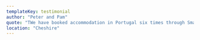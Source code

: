 ```yaml
---
templateKey: testimonial
author: "Peter and Pam"
quote: "TWe have booked accommodation in Portugal six times through Smarta Villas. The villas and apartments have been just right for us and Smartavillas have a great approach to their clients. They are welcoming and efficient and nothing is too much trouble. And they know the properties and the Tavira area inside out which is brilliant. We will be back!"
location: "Cheshire"
---
```


